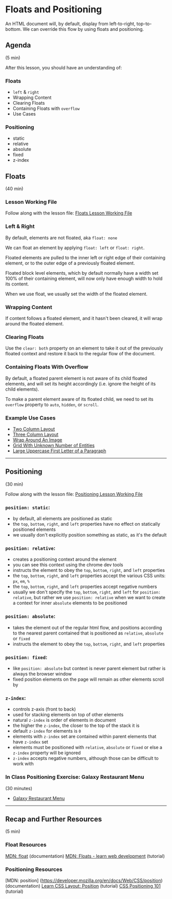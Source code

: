 # Floats and Positioning

An HTML document will, by default, display from left-to-right, top-to-bottom. We can override this flow by using floats and positioning.

## Agenda
(5 min)

After this lesson, you should have an understanding of:

### Floats

- `left` & `right`
- Wrapping Content
- Clearing Floats
- Containing Floats with `overflow`
- Use Cases


### Positioning

- static
- relative
- absolute
- fixed
- z-index


## Floats
(40 min)


### Lesson Working File

Follow along with the lesson file: [Floats Lesson Working File](floats/lesson/index.html)


### Left & Right

By default, elements are not floated, aka `float: none`

We can float an element by applying `float: left` or `float: right`.

Floated elements are pulled to the inner left or right edge of their containing element, or to the outer edge of a previously floated element.

Floated block level elements, which by default normally have a width set 100% of their containing element, will now only have enough width to hold its content.

When we use float, we usually set the width of the floated element.


### Wrapping Content

If content follows a floated element, and it hasn't been cleared, it will wrap around the floated element.


### Clearing Floats

Use the `clear: both` property on an element to take it out of the previously floated context and restore it back to the regular flow of the document.


### Containing Floats With Overflow

By default, a floated parent element is not aware of its child floated elements, and will set its height accordingly (i.e. ignore the height of its child elements).

To make a parent element aware of its floated child, we need to set its `overflow` property to `auto`, `hidden`, or `scroll`.


### Example Use Cases

- [Two Column Layout](floats/example-use-cases/two-column-layout/index.html)
- [Three Column Layout](floats/example-use-cases/three-column-layout/index.html)
- [Wrap Around An Image](floats/example-use-cases/wrap-around-img/index.html)
- [Grid With Unknown Number of Entities](floats/example-use-cases/grid-with-unknown-number-of-entities/index.html)
- [Large Uppercase First Letter of a Paragraph](floats/example-use-cases/large-uppercase-first-letter-of-a-paragraph/index.html)


---

## Positioning
(30 min)

Follow along with the lesson file: [Positioning Lesson Working File](positioning/lesson/index.html)


### `position: static`:
- by default, all elements are positioned as static
- the `top`, `bottom`, `right`, and `left` properties have no effect on statically positioned elements
- we usually don't explicitly position something as static, as it's the default


### `position: relative`:
- creates a positioning context around the element
- you can see this context using the chrome dev tools
- instructs the element to obey the `top`, `bottom`, `right`, and `left` properties
- the `top`, `bottom`, `right`, and `left` properties accept the various CSS units: `px`, `em`, `%`
- the `top`, `bottom`, `right`, and `left` properties accept negative numbers
- usually we don't specify the `top`, `bottom`, `right`, and `left` for `position: relative`, but rather we use `position: relative` when we want to create a context for inner `absolute` elements to be positioned


### `position: absolute`:
- takes the element out of the regular html flow, and positions according to the nearest parent contained that is positioned as `relative`, `absolute` or `fixed`
- instructs the element to obey the `top`, `bottom`, `right`, and `left` properties


### `position: fixed`:
- like `position: absolute` but context is never parent element but rather is always the browser window
- fixed position elements on the page will remain as other elements scroll by


### `z-index`:
- controls z-axis (front to back)
- used for stacking elements on top of other elements
- natural `z-index` is order of elements in document
- the higher the `z-index`, the closer to the top of the stack it is
- default `z-index` for elements is `0`
- elements with `z-index` set are contained within parent elements that have `z-index` set
- elements must be positioned with `relative`, `absolute` or `fixed` or else a `z-index` property will be ignored
- `z-index` accepts negative numbers, although those can be difficult to work with


### In Class Positioning Exercise: Galaxy Restaurant Menu
(30 minutes)

* [Galaxy Restaurant Menu](positioning/menu-exercise/galaxy-restaurant-menu.pdf)


---

## Recap and Further Resources
(5 min)


### Float Resources

[MDN: float](https://developer.mozilla.org/en-US/docs/Web/CSS/float) (documentation)
[MDN: Floats - learn web development](https://developer.mozilla.org/en-US/docs/Learn/CSS/CSS_layout/Floats) (tutorial)


### Positioning Resources

[MDN: position] (https://developer.mozilla.org/en/docs/Web/CSS/position) (documentation)
[Learn CSS Layout: Position](http://learnlayout.com/position.html) (tutorial)
[CSS Positioning 101](http://alistapart.com/article/css-positioning-101) (tutorial)

